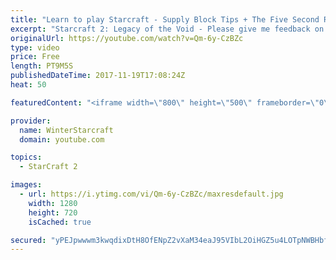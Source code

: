 ```yaml
---
title: "Learn to play Starcraft - Supply Block Tips + The Five Second Rule (Basic Guide & Tutorial)"
excerpt: "Starcraft 2: Legacy of the Void - Please give me feedback on this general video style/commentary, hopefully it helps you guys out!  Can very easily make more on different concepts if it is the right direction!  Sc2ReplayStats - http://www.sc2replaystats.com"
originalUrl: https://youtube.com/watch?v=Qm-6y-CzBZc
type: video
price: Free
length: PT9M5S
publishedDateTime: 2017-11-19T17:08:24Z
heat: 50

featuredContent: "<iframe width=\"800\" height=\"500\" frameborder=\"0\" src=\"https://www.youtube.com/embed/Qm-6y-CzBZc\" allow=\"accelerometer; autoplay; encrypted-media; gyroscope; picture-in-picture\" allowfullscreen></iframe>"

provider:
  name: WinterStarcraft
  domain: youtube.com

topics:
  - StarCraft 2

images:
  - url: https://i.ytimg.com/vi/Qm-6y-CzBZc/maxresdefault.jpg
    width: 1280
    height: 720
    isCached: true

secured: "yPEJpwwwm3kwqdixDtH8OfENpZ2vXaM34eaJ95VIbL2OiHGZ5u4LOTpNWBHbfL8xFj5pCTxgb4drA3tSQGF9IpHQ+MIOxjjaCfVTpC6JicZz6GJ/LQqky6mQDuBF6W7rPFYaB4M+glp3q9IYcD4JZrjz7x9chkQ2svkKRYhlYigVNk09YamIH9U6eAbhYSV9bGPZNi3JP3B197G+CH9i4v9L3Zq1W2XRGAxplo1EqIhTAGINdEN1k+KslXBlQCz/kGo+TK/G2NHJ7v1YHwEaucd5EWsCfOWL/VBQD2XXjeKQ8Owh+L22CvDx8B1lWNs3oLOoaN0etheqGE+//WSyHBD7jdim5fmrACbZjE1cZ8NkFOjCCpLlIWKUcUIFG6qdHhncpM1/KoMO+sdS+wTBkLBow3xlzlRvqh+6gE6tkU0=;oP98nUQq3qCCAo2BKaIJzA=="
---
```


